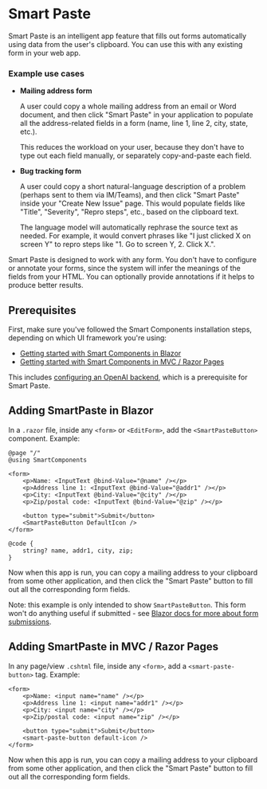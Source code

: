 # Smart Paste

Smart Paste is an intelligent app feature that fills out forms automatically using data from the user's clipboard. You can use this with any existing form in your web app.

### Example use cases

 * **Mailing address form**
 
   A user could copy a whole mailing address from an email or Word document, and then click "Smart Paste" in your application to populate all the address-related fields in a form (name, line 1, line 2, city, state, etc.).
 
   This reduces the workload on your user, because they don't have to type out each field manually, or separately copy-and-paste each field.

 * **Bug tracking form**
 
   A user could copy a short natural-language description of a problem (perhaps sent to them via IM/Teams), and then click "Smart Paste" inside your "Create New Issue" page. This would populate fields like "Title", "Severity", "Repro steps", etc., based on the clipboard text.

   The language model will automatically rephrase the source text as needed. For example, it would convert phrases like "I just clicked X on screen Y" to repro steps like "1. Go to screen Y, 2. Click X.".

Smart Paste is designed to work with any form. You don't have to configure or annotate your forms, since the system will infer the meanings of the fields from your HTML. You can optionally provide annotations if it helps to produce better results.

## Prerequisites

First, make sure you've followed the Smart Components installation steps, depending on which UI framework you're using:

 * [Getting started with Smart Components in Blazor](getting-started-blazor.md)
 * [Getting started with Smart Components in MVC / Razor Pages](getting-started-mvc-razor-pages.md)

This includes [configuring an OpenAI backend](configure-openai-backend.md), which is a prerequisite for Smart Paste.

## Adding SmartPaste in Blazor

In a `.razor` file, inside any `<form>` or `<EditForm>`, add the `<SmartPasteButton>` component. Example:

```razor
@page "/"
@using SmartComponents

<form>
    <p>Name: <InputText @bind-Value="@name" /></p>
    <p>Address line 1: <InputText @bind-Value="@addr1" /></p>
    <p>City: <InputText @bind-Value="@city" /></p>
    <p>Zip/postal code: <InputText @bind-Value="@zip" /></p>

    <button type="submit">Submit</button>
    <SmartPasteButton DefaultIcon />
</form>

@code {
    string? name, addr1, city, zip;
}
```

Now when this app is run, you can copy a mailing address to your clipboard from some other application, and then click the "Smart Paste" button to fill out all the corresponding form fields.

Note: this example is only intended to show `SmartPasteButton`. This form won't do anything useful if submitted - see [Blazor docs for more about form submissions](https://learn.microsoft.com/en-us/aspnet/core/blazor/forms).

## Adding SmartPaste in MVC / Razor Pages

In any page/view `.cshtml` file, inside any `<form>`, add a `<smart-paste-button>` tag. Example:

```cshtml
<form>
    <p>Name: <input name="name" /></p>
    <p>Address line 1: <input name="addr1" /></p>
    <p>City: <input name="city" /></p>
    <p>Zip/postal code: <input name="zip" /></p>

    <button type="submit">Submit</button>
    <smart-paste-button default-icon />
</form>
```

Now when this app is run, you can copy a mailing address to your clipboard from some other application, and then click the "Smart Paste" button to fill out all the corresponding form fields.

